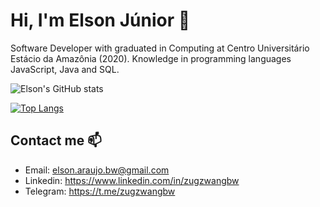 # Hi, I'm Elson Júnior 🖖

Software Developer with graduated in Computing at Centro Universitário Estácio da Amazônia (2020). Knowledge in programming languages JavaScript, Java and SQL.

![Elson's GitHub stats](https://github-readme-stats.vercel.app/api?username=zugzwangbw&show_icons=true&theme=dark)

[![Top Langs](https://github-readme-stats.vercel.app/api/top-langs/?username=zugzwangbw&layout=compact&theme=dark)](https://github.com/anuraghazra/github-readme-stats)

## Contact me 📫
- Email: elson.araujo.bw@gmail.com
- Linkedin: https://www.linkedin.com/in/zugzwangbw
- Telegram: https://t.me/zugzwangbw

<!--
**zugzwangbw/zugzwangbw** is a ✨ _special_ ✨ repository because its `README.md` (this file) appears on your GitHub profile.

Here are some ideas to get you started:

- 🔭 I’m currently working on ...
- 🌱 I’m currently learning ...
- 👯 I’m looking to collaborate on ...
- 🤔 I’m looking for help with ...
- 💬 Ask me about ...
- 📫 How to reach me: ...
- 😄 Pronouns: ...
- ⚡ Fun fact: ...
-->
